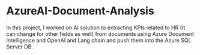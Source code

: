 # AzureAI-Document-Analysis
In this project, I worked on AI solution to extracting KPIs related to HR (It can change for other fields as well) from documents using Azure Document Intelligence and OpenAI and Lang chain and push them into the Azure SQL Server DB.  
